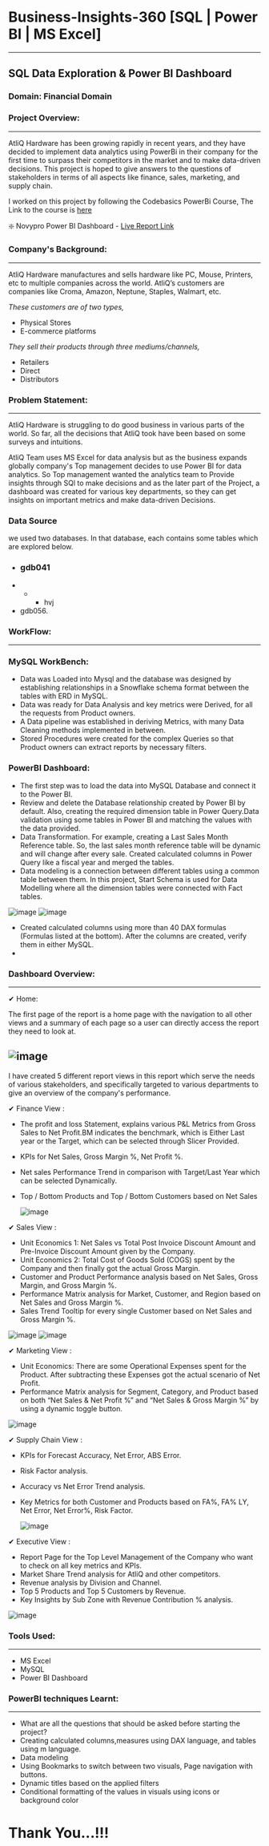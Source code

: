 # Business-Insights-360 [SQL | Power BI | MS Excel]
---
## SQL Data Exploration & Power BI Dashboard
### Domain: Financial Domain
### Project Overview:
--- 
AtliQ Hardware has been growing rapidly in recent years, and they have decided to implement data analytics using PowerBi in their company for the first time to surpass their competitors in the market and to make data-driven decisions. This project is hoped to give answers to the questions of stakeholders in terms of all aspects like finance, sales, marketing, and supply chain.

I worked on this project by following the Codebasics PowerBi Course, The Link to the course is [here](https://codebasics.io/courses/power-bi-data-analysis-with-end-to-end-project)

❇️ Novypro Power BI Dashboard - [Live Report Link](https://www.novypro.com/project/business-insight---360)

### Company's Background:
---
AtliQ Hardware manufactures and sells hardware like PC, Mouse, Printers, etc to multiple companies across the world. AtliQ’s customers are companies like Croma, Amazon, Neptune, Staples, Walmart, etc.

*These customers are of two types,*
- Physical Stores 
- E-commerce platforms

*They sell their products through three mediums/channels,*
- Retailers
- Direct
- Distributors

### Problem Statement:
--- 
AtliQ Hardware is struggling to do good business in various parts of the world. So far, all the decisions that AtliQ took have been based on some surveys and intuitions.

AtliQ Team uses MS Excel for data analysis but as the business expands globally company's Top management decides to use Power BI for data analytics. So Top management wanted the analytics team to Provide insights through SQl to make decisions and as the later part of the Project, a dashboard was created for various key departments, so they can get insights on important metrics and make data-driven Decisions.

### Data Source
we used two databases. In that database, each contains some tables which are explored below.
- ### gdb041
- - - hvj
-  gdb056.

### WorkFlow:
---
### MySQL WorkBench:
- Data was Loaded into Mysql and the database was designed by establishing relationships in a Snowflake schema format between the tables with ERD in MySQL.
- Data was ready for Data Analysis and key metrics were Derived, for all the requests from Product owners.
- A Data pipeline was established in deriving Metrics, with many Data Cleaning methods implemented in between.
- Stored Procedures were created for the complex Queries so that Product owners can extract reports by necessary filters.

### PowerBI Dashboard:
- The first step was to load the data into MySQL Database and connect it to the Power BI. 
- Review and delete the Database relationship created by Power BI by default. Also, creating the required dimension table in Power Query.Data validation using some tables in Power BI and matching the values with the data provided.
- Data Transformation. For example, creating a Last Sales Month Reference table. So, the last sales month reference table will be dynamic and will change after every sale. Created calculated columns in Power Query like a fiscal year and merged the tables.
- Data modeling is a connection between different tables using a common table between them. In this project, Start Schema is used for Data Modelling where all the dimension tables were connected with Fact tables.
  
![image](https://github.com/arun10ak/Business-Insights-360/assets/117892039/c5b0c1a1-7f51-4e54-9236-0cb8f560782b)
![image](https://github.com/arun10ak/Business-Insights-360/assets/117892039/c26b7516-1dbb-48aa-a47a-e2f06ecdf82f)

- Created calculated columns using more than 40 DAX formulas (Formulas listed at the bottom). After the columns are created, verify them in either MySQL.
- 
### Dashboard Overview:
---
✔ Home:

The first page of the report is a home page with the navigation to all other views and a summary of each page so a user can directly access the report they need to look at.

![image](https://github.com/arun10ak/Business-Insights-360/assets/117892039/bed29a7a-82ed-4d4d-b6d6-5fc35887251d)
---

I have created 5 different report views in this report which serve the needs of various stakeholders, and specifically targeted to various departments to give an overview of the company's performance.

✔ Finance View :

- The profit and loss Statement, explains various P&L Metrics from Gross Sales to Net Profit.BM indicates the benchmark, which is Either Last year or the Target, which can be selected through Slicer Provided.
- KPIs for Net Sales, Gross Margin %, Net Profit %.
- Net sales Performance Trend in comparison with Target/Last Year which can be selected Dynamically.
- Top / Bottom Products and Top / Bottom Customers based on Net Sales
  
  ![image](https://github.com/arun10ak/Business-Insights-360/assets/117892039/321f8881-e9e7-474c-8e28-436a04248100)

✔ Sales View :

- Unit Economics 1: Net Sales vs Total Post Invoice Discount Amount and Pre-Invoice Discount Amount given by the Company.
- Unit Economics 2: Total Cost of Goods Sold (COGS) spent by the Company and then finally got the actual Gross Margin.
- Customer and Product Performance analysis based on Net Sales, Gross Margin, and Gross Margin %.
- Performance Matrix analysis for Market, Customer, and Region based on Net Sales and Gross Margin %.
- Sales Trend Tooltip for every single Customer based on Net Sales and Gross Margin %.
  
![image](https://github.com/arun10ak/Business-Insights-360/assets/117892039/5166a159-01ee-47c4-ac91-a4ec412660dc)
![image](https://github.com/arun10ak/Business-Insights-360/assets/117892039/3b2cc835-28d5-4cc4-a94e-7b15eb97f3b7)

✔ Marketing View :

- Unit Economics: There are some Operational Expenses spent for the Product. After subtracting these Expenses got the actual scenario of Net Profit.
- Performance Matrix analysis for Segment, Category, and Product based on both “Net Sales & Net Profit %” and “Net Sales & Gross Margin %” by using a dynamic toggle button.
  
![image](https://github.com/arun10ak/Business-Insights-360/assets/117892039/6ef1f022-b036-4cdb-a286-1992b33e2c92)

✔ Supply Chain View :

- KPIs for Forecast Accuracy, Net Error, ABS Error.
- Risk Factor analysis.
- Accuracy vs Net Error Trend analysis.
- Key Metrics for both Customer and Products based on FA%, FA% LY, Net Error, Net Error%, Risk Factor.
  
  ![image](https://github.com/arun10ak/Business-Insights-360/assets/117892039/226525df-ab9b-4112-bc5b-66c2fa769a52)

✔ Executive View :

- Report Page for the Top Level Management of the Company who want to check on all key metrics and KPIs.
- Market Share Trend analysis for AtliQ and other competitors.
- Revenue analysis by Division and Channel.
- Top 5 Products and Top 5 Customers by Revenue.
- Key Insights by Sub Zone with Revenue Contribution % analysis.
  
![image](https://github.com/arun10ak/Business-Insights-360/assets/117892039/ece6bb19-c89d-4334-9c87-a0a8de5480a0)

### Tools Used:
---

- MS Excel
- MySQL
- Power BI Dashboard

### PowerBI techniques Learnt:
---
- What are all the questions that should be asked before starting the project?
- Creating calculated columns,measures using DAX language, and tables using m language.
- Data modeling
- Using Bookmarks to switch between two visuals, Page navigation with buttons.
- Dynamic titles based on the applied filters
- Conditional formatting of the values in visuals using icons or background color

#                                     Thank You...!!!
  





